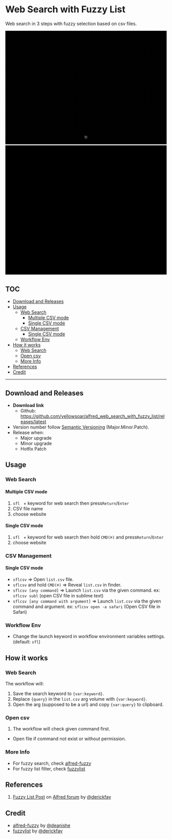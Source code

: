 # Web Search with Fuzzy List

Web search in 3 steps with fuzzy selection based on csv files.

![](demo/sigle_mode.gif)
![](demo/multiple_mode.gif)

## TOC

<!-- MarkdownTOC -->

- [Download and Releases](#download-and-releases)
- [Usage](#usage)
  - [Web Search](#web-search)
    - [Multiple CSV mode](#multiple-csv-mode)
    - [Single CSV mode](#single-csv-mode)
  - [CSV Management](#csv-management)
    - [Single CSV mode](#single-csv-mode-1)
  - [Workflow Env](#workflow-env)
- [How it works](#how-it-works)
  - [Web Search](#web-search-1)
  - [Open csv](#open-csv)
  - [More Info](#more-info)
- [References](#references)
- [Credit](#credit)

<!-- /MarkdownTOC -->

---

## Download and Releases

- **Download link**
  - Github: <https://github.com/yellowsoar/alfred_web_search_with_fuzzy_list/releases/latest>
- Version number follow [Semantic Versioning][semver] (Major.Minor.Patch).
- Release when:
  - Major upgrade
  - Minor upgrade
  - Hotfix Patch

## Usage

### Web Search

#### Multiple CSV mode

1. `sfl ` + keyword for web search then press`Return`/`Enter`
1. CSV file name
1. choose website

#### Single CSV mode

1. `sfl ` + keyword for web search then hold `CMD(⌘)` and press`Return`/`Enter`
1. choose website

### CSV Management

#### Single CSV mode

- `sflcsv` =>
  Open `list.csv` file.
- `sflcsv` and hold `CMD(⌘)` =>
  Reveal `list.csv` in finder.
- `sflcsv [any command]` =>
  Launch `list.csv` via the given command.
  ex: `sflcsv subl` (open CSV file in sublime text)
- `sflcsv [any command with argument]` =>
  Launch `list.csv` via the given command and argument.
  ex: `sflcsv open -a safari` (Open CSV file in Safari)

### Workflow Env

- Change the launch keyword in workflow environment variables settings.
  (default: `sfl`)

## How it works

### Web Search

The workflow will:

1. Save the search keyword to `{var:keyword}`.
1. Replace `{query}` in the `list.csv` arg volume with `{var:keyword}`.
1. Open the arg (supposed to be a url) and copy `{var:query}` to clipboard.

### Open csv

1. The workflow will check given command first.
  - Open file if command not exist or without permission.

### More Info

- For fuzzy search, check [alfred-fuzzy][alfred-fuzzy]
- For fuzzy list filter, check [fuzzylist][fuzzylist]

## References

1. [Fuzzy List  Post][fuzzylistpost] on [Alfred forum][alfredforum] by [@derickfay][derickfay]

## Credit

- [alfred-fuzzy][alfred-fuzzy] by [@deanishe][deanishe]
- [fuzzylist][fuzzylist] by [@derickfay][derickfay]



[alfred-fuzzy]: https://github.com/deanishe/alfred-fuzzy
[alfredforum]: https://www.alfredforum.com
[deanishe]: https://github.com/deanishe
[derickfay]: https://github.com/derickfay
[fuzzylist]: https://github.com/derickfay/fuzzylist
[fuzzylistpost]: https://www.alfredforum.com/topic/11094-fuzzy-self-updating-list-filter-workflow-template/
[semver]: https://semver.org
